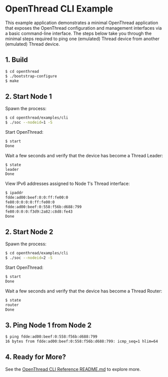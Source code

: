 # OpenThread CLI Example

This example application demonstrates a minimal OpenThread application
that exposes the OpenThread configuration and management interfaces
via a basic command-line interface.  The steps below take you through
the minimal steps required to ping one (emulated) Thread device from
another (emulated) Thread device.

## 1. Build

```bash
$ cd openthread
$ ./bootstrap-configure
$ make
```

## 2. Start Node 1

Spawn the process:

```bash
$ cd openthread/examples/cli
$ ./soc --nodeid=1 -S
```

Start OpenThread:

```bash
$ start
Done
```

Wait a few seconds and verify that the device has become a Thread Leader:

```bash
$ state
leader
Done
```

View IPv6 addresses assigned to Node 1's Thread interface:

```bash
$ ipaddr
fdde:ad00:beef:0:0:ff:fe00:0
fe80:0:0:0:0:ff:fe00:0
fdde:ad00:beef:0:558:f56b:d688:799
fe80:0:0:0:f3d9:2a82:c8d8:fe43
Done
```

## 2. Start Node 2

Spawn the process:

```bash
$ cd openthread/examples/cli
$ ./soc --nodeid=2 -S
```

Start OpenThread:

```bash
$ start
Done
```

Wait a few seconds and verify that the device has become a Thread Router:

```bash
$ state
router
Done
```

## 3. Ping Node 1 from Node 2

```bash
$ ping fdde:ad00:beef:0:558:f56b:d688:799
16 bytes from fdde:ad00:beef:0:558:f56b:d688:799: icmp_seq=1 hlim=64
```

## 4. Ready for More?

See the [OpenThread CLI Reference README.md](../../src/cli/README.md) to explore more.
